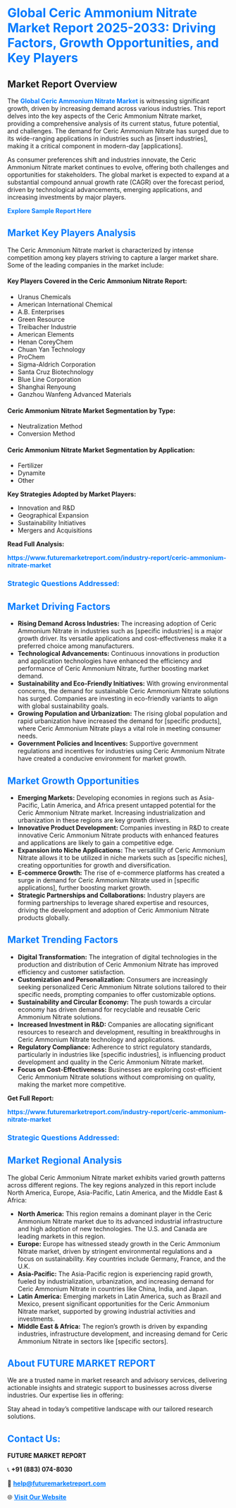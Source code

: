 <h1 style="color: #007BFF;">Global Ceric Ammonium Nitrate Market Report 2025-2033: Driving Factors, Growth Opportunities, and Key Players</h1>

<section id="overview">
<h2>Market Report Overview</h2>
<p>The <a href="https://www.futuremarketreport.com/industry-report/ceric-ammonium-nitrate-market" style="color: #007BFF; text-decoration: none;"><strong>Global Ceric Ammonium Nitrate Market</strong></a> is witnessing significant growth, driven by increasing demand across various industries. This report delves into the key aspects of the Ceric Ammonium Nitrate market, providing a comprehensive analysis of its current status, future potential, and challenges. The demand for Ceric Ammonium Nitrate has surged due to its wide-ranging applications in industries such as [insert industries], making it a critical component in modern-day [applications].</p>
<p>As consumer preferences shift and industries innovate, the Ceric Ammonium Nitrate market continues to evolve, offering both challenges and opportunities for stakeholders. The global market is expected to expand at a substantial compound annual growth rate (CAGR) over the forecast period, driven by technological advancements, emerging applications, and increasing investments by major players.</p>
</section>

<section id="overview">
<p><a href="https://www.futuremarketreport.com/request-sample/reportId=92771" style="color: #007BFF; text-decoration: none;"><strong>Explore Sample Report Here</strong></a></p>
</section>

<section id="key-players">
<h2 style="color: #007BFF;">Market Key Players Analysis</h2>
<p>The Ceric Ammonium Nitrate market is characterized by intense competition among key players striving to capture a larger market share. Some of the leading companies in the market include:</p>
<h4>Key Players Covered in the Ceric Ammonium Nitrate Report:</h4>
<ul><li>Uranus Chemicals</li><li>American International Chemical</li><li>A.B. Enterprises</li><li>Green Resource</li><li>Treibacher Industrie</li><li>American Elements</li><li>Henan CoreyChem</li><li>Chuan Yan Technology</li><li>ProChem</li><li>Sigma-Aldrich Corporation</li><li>Santa Cruz Biotechnology</li><li>Blue Line Corporation</li><li>Shanghai Renyoung</li><li>Ganzhou Wanfeng Advanced Materials</li></ul>
<h4>Ceric Ammonium Nitrate Market Segmentation by Type:</h4>
<ul><li>Neutralization Method</li><li>Conversion Method</li></ul>

<h4>Ceric Ammonium Nitrate Market Segmentation by Application:</h4>
<ul><li>Fertilizer</li><li>Dynamite</li><li>Other</li></ul>
<p><strong>Key Strategies Adopted by Market Players:</strong></p>
<ul>
<li>Innovation and R&D</li>
<li>Geographical Expansion</li>
<li>Sustainability Initiatives</li>
<li>Mergers and Acquisitions</li>
</ul>
</section>

<section>
<p><strong>Read Full Analysis: </strong></p><a href="https://www.futuremarketreport.com/industry-report/ceric-ammonium-nitrate-market" style="color: #007BFF; text-decoration: none;"><strong>https://www.futuremarketreport.com/industry-report/ceric-ammonium-nitrate-market</strong></a>
<h3 style="color: #007BFF;">Strategic Questions Addressed:</h3>
</section>

<section id="driving-factors">
<h2 style="color: #007BFF;">Market Driving Factors</h2>
<ul>
<li><strong>Rising Demand Across Industries:</strong> The increasing adoption of Ceric Ammonium Nitrate in industries such as [specific industries] is a major growth driver. Its versatile applications and cost-effectiveness make it a preferred choice among manufacturers.</li>
<li><strong>Technological Advancements:</strong> Continuous innovations in production and application technologies have enhanced the efficiency and performance of Ceric Ammonium Nitrate, further boosting market demand.</li>
<li><strong>Sustainability and Eco-Friendly Initiatives:</strong> With growing environmental concerns, the demand for sustainable Ceric Ammonium Nitrate solutions has surged. Companies are investing in eco-friendly variants to align with global sustainability goals.</li>
<li><strong>Growing Population and Urbanization:</strong> The rising global population and rapid urbanization have increased the demand for [specific products], where Ceric Ammonium Nitrate plays a vital role in meeting consumer needs.</li>
<li><strong>Government Policies and Incentives:</strong> Supportive government regulations and incentives for industries using Ceric Ammonium Nitrate have created a conducive environment for market growth.</li>
</ul>
</section>

<section id="growth-opportunities">
<h2 style="color: #007BFF;">Market Growth Opportunities</h2>
<ul>
<li><strong>Emerging Markets:</strong> Developing economies in regions such as Asia-Pacific, Latin America, and Africa present untapped potential for the Ceric Ammonium Nitrate market. Increasing industrialization and urbanization in these regions are key growth drivers.</li>
<li><strong>Innovative Product Development:</strong> Companies investing in R&D to create innovative Ceric Ammonium Nitrate products with enhanced features and applications are likely to gain a competitive edge.</li>
<li><strong>Expansion into Niche Applications:</strong> The versatility of Ceric Ammonium Nitrate allows it to be utilized in niche markets such as [specific niches], creating opportunities for growth and diversification.</li>
<li><strong>E-commerce Growth:</strong> The rise of e-commerce platforms has created a surge in demand for Ceric Ammonium Nitrate used in [specific applications], further boosting market growth.</li>
<li><strong>Strategic Partnerships and Collaborations:</strong> Industry players are forming partnerships to leverage shared expertise and resources, driving the development and adoption of Ceric Ammonium Nitrate products globally.</li>
</ul>
</section>

<section id="trending-factors">
<h2 style="color: #007BFF;">Market Trending Factors</h2>
<ul>
<li><strong>Digital Transformation:</strong> The integration of digital technologies in the production and distribution of Ceric Ammonium Nitrate has improved efficiency and customer satisfaction.</li>
<li><strong>Customization and Personalization:</strong> Consumers are increasingly seeking personalized Ceric Ammonium Nitrate solutions tailored to their specific needs, prompting companies to offer customizable options.</li>
<li><strong>Sustainability and Circular Economy:</strong> The push towards a circular economy has driven demand for recyclable and reusable Ceric Ammonium Nitrate solutions.</li>
<li><strong>Increased Investment in R&D:</strong> Companies are allocating significant resources to research and development, resulting in breakthroughs in Ceric Ammonium Nitrate technology and applications.</li>
<li><strong>Regulatory Compliance:</strong> Adherence to strict regulatory standards, particularly in industries like [specific industries], is influencing product development and quality in the Ceric Ammonium Nitrate market.</li>
<li><strong>Focus on Cost-Effectiveness:</strong> Businesses are exploring cost-efficient Ceric Ammonium Nitrate solutions without compromising on quality, making the market more competitive.</li>
</ul>
</section>

<section>
<p><strong>Get Full Report: </strong></p><a href="https://www.futuremarketreport.com/industry-report/ceric-ammonium-nitrate-market" style="color: #007BFF; text-decoration: none;"><strong>https://www.futuremarketreport.com/industry-report/ceric-ammonium-nitrate-market</strong></a>
<h3 style="color: #007BFF;">Strategic Questions Addressed:</h3>
</section>


<section id="regional-analysis">
<h2 style="color: #007BFF;">Market Regional Analysis</h2>
<p>The global Ceric Ammonium Nitrate market exhibits varied growth patterns across different regions. The key regions analyzed in this report include North America, Europe, Asia-Pacific, Latin America, and the Middle East & Africa:</p>
<ul>
<li><strong>North America:</strong> This region remains a dominant player in the Ceric Ammonium Nitrate market due to its advanced industrial infrastructure and high adoption of new technologies. The U.S. and Canada are leading markets in this region.</li>
<li><strong>Europe:</strong> Europe has witnessed steady growth in the Ceric Ammonium Nitrate market, driven by stringent environmental regulations and a focus on sustainability. Key countries include Germany, France, and the U.K.</li>
<li><strong>Asia-Pacific:</strong> The Asia-Pacific region is experiencing rapid growth, fueled by industrialization, urbanization, and increasing demand for Ceric Ammonium Nitrate in countries like China, India, and Japan.</li>
<li><strong>Latin America:</strong> Emerging markets in Latin America, such as Brazil and Mexico, present significant opportunities for the Ceric Ammonium Nitrate market, supported by growing industrial activities and investments.</li>
<li><strong>Middle East & Africa:</strong> The region’s growth is driven by expanding industries, infrastructure development, and increasing demand for Ceric Ammonium Nitrate in sectors like [specific sectors].</li>
</ul>
</section>

<footer>
<h2 style="color: #007BFF;">About FUTURE MARKET REPORT</h2>
<p>We are a trusted name in market research and advisory services, delivering actionable insights and strategic support to businesses across diverse industries. Our expertise lies in offering:</p>

<p>Stay ahead in today’s competitive landscape with our tailored research solutions.</p>

<h2 style="color: #007BFF;">Contact Us:</h2>
<p><strong>FUTURE MARKET REPORT</strong></p>
<p>📞 <strong>+91 (883) 074-8030</strong></p>
<p>📧 <strong><a href="mailto:help@futuremarketreport.com" style="color: #007BFF;">help@futuremarketreport.com</a></strong></p>
<p>🌐 <strong><a href="https://www.futuremarketreport.com/" style="color: #007BFF;">Visit Our Website</a></strong></p>
</footer>